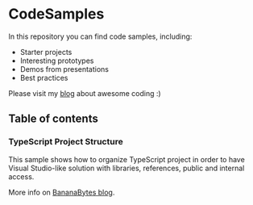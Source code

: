 # CodeSamples
In this repository you can find code samples, including:
* Starter projects
* Interesting prototypes
* Demos from presentations
* Best practices

Please visit my [blog](https://blog.banana.rs/) about awesome coding :)
## Table of contents
### TypeScript Project Structure
This sample shows how to organize TypeScript project in order to have Visual Studio-like solution with libraries, references, public and internal access.

More info on [BananaBytes blog](https://blog.banana.rs/index.php/2020/02/04/visual-studio-like-solution-structure-for-typescript/).